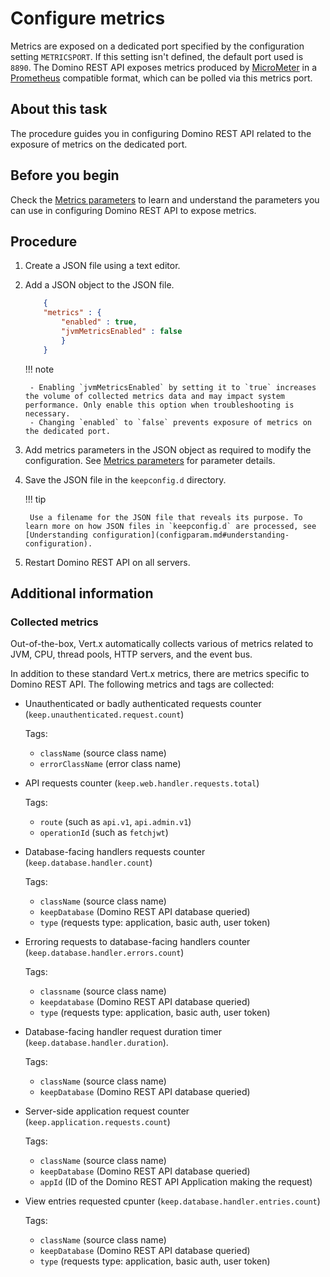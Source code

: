 # Configure metrics

Metrics are exposed on a dedicated port specified by the configuration setting `METRICSPORT`. If this setting isn't defined, the default port used is `8890`. The Domino REST API exposes metrics produced by [MicroMeter](https://micrometer.io) in a [Prometheus](https://prometheus.io/) compatible format, which can be polled via this metrics port.

## About this task

The procedure guides you in configuring Domino REST API related to the exposure of metrics on the dedicated port.

## Before you begin

Check the [Metrics parameters](../../references/parameters.md#metrics-parameters) to learn and understand the parameters you can use in configuring Domino REST API to expose metrics.

## Procedure

1. Create a JSON file using a text editor.
2. Add a JSON object to the JSON file.

    ```json
        {
        "metrics" : {
            "enabled" : true,
            "jvmMetricsEnabled" : false
            } 
        }
    ```

    !!! note

        - Enabling `jvmMetricsEnabled` by setting it to `true` increases the volume of collected metrics data and may impact system performance. Only enable this option when troubleshooting is necessary.
        - Changing `enabled` to `false` prevents exposure of metrics on the dedicated port.

3. Add metrics parameters in the JSON object as required to modify the configuration. See [Metrics parameters](../../references/parameters.md#metrics-parameters) for parameter details.

4. Save the JSON file in the `keepconfig.d` directory.

    !!! tip

        Use a filename for the JSON file that reveals its purpose. To learn more on how JSON files in `keepconfig.d` are processed, see [Understanding configuration](configparam.md#understanding-configuration).

5. Restart Domino REST API on all servers.

## Additional information

### Collected metrics

Out-of-the-box, Vert.x automatically collects various of metrics related to JVM, CPU, thread pools, HTTP servers, and the event bus.

In addition to these standard Vert.x metrics, there are metrics specific to Domino REST API. The following metrics and tags are collected:

- Unauthenticated or badly authenticated requests counter (`keep.unauthenticated.request.count`)

    Tags:

    - `className` (source class name)
    - `errorClassName` (error class name)

- API requests counter (`keep.web.handler.requests.total`)

    Tags:

    - `route` (such as `api.v1`, `api.admin.v1`) 
    - `operationId` (such as `fetchjwt`)

- Database-facing handlers requests counter (`keep.database.handler.count`)

    Tags:

    - `className` (source class name)
    - `keepDatabase` (Domino REST API database queried)
    - `type` (requests type: application, basic auth, user token)

- Erroring requests to database-facing handlers counter (`keep.database.handler.errors.count`) 

    Tags:

    - `classname` (source class name)
    - `keepdatabase` (Domino REST API database queried)
    - `type` (requests type: application, basic auth, user token)

- Database-facing handler request duration timer (`keep.database.handler.duration`). 

    Tags:

    - `className` (source class name)
    - `keepDatabase` (Domino REST API database queried)

- Server-side application request counter (`keep.application.requests.count`)

    Tags:

    - `className` (source class name)
    - `keepDatabase` (Domino REST API database queried)
    - `appId` (ID of the Domino REST API Application making the request)

- View entries requested cpunter (`keep.database.handler.entries.count`) 

    Tags:
  
    - `className` (source class name)
    - `keepDatabase` (Domino REST API database queried)
    - `type` (requests type: application, basic auth, user token)
